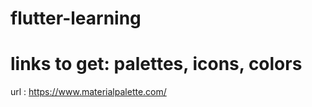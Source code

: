 # flutter-learning


# links to get: palettes, icons, colors

url : https://www.materialpalette.com/